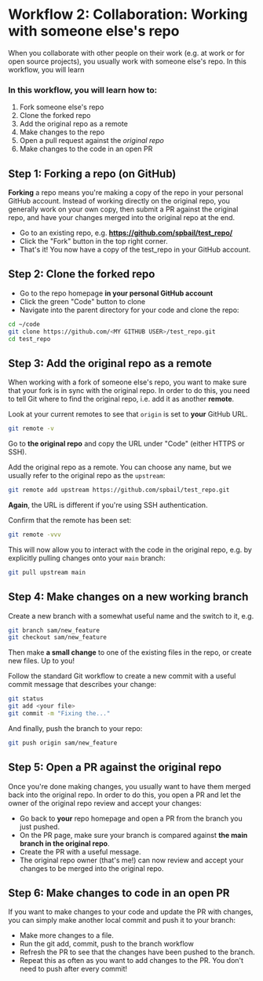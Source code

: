 # Workflow 2: Collaboration: Working with someone else's repo

When you collaborate with other people on their work (e.g. at work or for open source projects), you usually work with someone else's repo. In this workflow, you will learn

### In this workflow, you will learn how to:
1. Fork someone else's repo
2. Clone the forked repo
3. Add the original repo as a remote
4. Make changes to the repo
5. Open a pull request against the *original repo*
6. Make changes to the code in an open PR

## Step 1: Forking a repo (on GitHub)

**Forking** a repo means you're making a copy of the repo in your personal GitHub account. Instead of working directly on the original repo, you generally work on your own copy, then submit a PR against the original repo, and have your changes merged into the original repo at the end.

* Go to an existing repo, e.g. **https://github.com/spbail/test_repo/**
* Click the "Fork" button in the top right corner.
* That's it! You now have a copy of the test_repo in your GitHub account.

## Step 2: Clone the forked repo

* Go to the repo homepage **in your personal GitHub account**
* Click the green "Code" button to clone
* Navigate into the parent directory for your code and clone the repo:

```bash
cd ~/code
git clone https://github.com/<MY GITHUB USER>/test_repo.git
cd test_repo
```

## Step 3: Add the original repo as a remote

When working with a fork of someone else's repo, you want to make sure that your fork is in sync with the original repo. In order to do this, you need to tell Git where to find the original repo, i.e. add it as another **remote**.

Look at your current remotes to see that `origin` is set to **your** GitHub URL.

```bash
git remote -v
```

Go to **the original repo** and copy the URL under "Code" (either HTTPS or SSH).

Add the original repo as a remote. You can choose any name, but we usually refer to the original repo as the `upstream`:

```bash
git remote add upstream https://github.com/spbail/test_repo.git
```

**Again**, the URL is different if you're using SSH authentication.

Confirm that the remote has been set:

```bash
git remote -vvv
```

This will now allow you to interact with the code in the original repo, e.g. by explicitly pulling changes onto your `main` branch:

```bash
git pull upstream main
```

## Step 4: Make changes on a new working branch

Create a new branch with a somewhat useful name and the switch to it, e.g.

```bash
git branch sam/new_feature
git checkout sam/new_feature
```
Then make **a small change** to one of the existing files in the repo, or create new files. Up to you!

Follow the standard Git workflow to create a new commit with a useful commit message that describes your change:

```bash
git status
git add <your file>
git commit -m "Fixing the..."
```

And finally, push the branch to your repo:
```bash
git push origin sam/new_feature
```

## Step 5: Open a PR against the original repo

Once you're done making changes, you usually want to have them merged back into the original repo. In order to do this, you open a PR and let the owner of the original repo review and accept your changes:
- Go back to **your** repo homepage and open a PR from the branch you just pushed.
- On the PR page, make sure your branch is compared against **the main branch in the original repo**.
- Create the PR with a useful message.
- The original repo owner (that's me!) can now review and accept your changes to be merged into the original repo.

## Step 6: Make changes to code in an open PR
If you want to make changes to your code and update the PR with changes, you can simply make another local commit and push it to your branch:

- Make more changes to a file.
- Run the git add, commit, push to the branch workflow
- Refresh the PR to see that the changes have been pushed to the branch.
- Repeat this as often as you want to add changes to the PR. You don't need to push after every commit!
